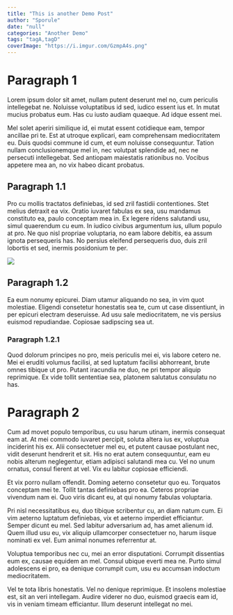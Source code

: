 ```yaml
---
title: "This is another Demo Post"
author: "Sporule"
date: "null"
categories: "Another Demo"
tags: "tagA,tagD"
coverImage: "https://i.imgur.com/GzmpA4s.png"
---
```


# Paragraph 1
Lorem ipsum dolor sit amet, nullam putent deserunt mel no, cum periculis intellegebat ne. Noluisse voluptatibus id sed, iudico essent ius et. In mutat mucius probatus eum. Has cu iusto audiam quaeque. Ad idque essent mei.

Mel solet aperiri similique id, ei mutat essent cotidieque eam, tempor ancillae pri te. Est at utroque explicari, eam comprehensam mediocritatem eu. Duis quodsi commune id cum, et eum noluisse consequuntur. Tation nullam conclusionemque mel in, nec volutpat splendide ad, nec ne persecuti intellegebat. Sed antiopam maiestatis rationibus no. Vocibus appetere mea an, no vix habeo dicant probatus.

## Paragraph 1.1
Pro cu mollis tractatos definiebas, id sed zril fastidii contentiones. Stet melius detraxit ea vix. Oratio iuvaret fabulas ex sea, usu mandamus constituto ea, paulo conceptam mea in. Ex legere ridens salutandi usu, simul quaerendum cu eum. In iudico civibus argumentum ius, ullum populo at pro. Ne quo nisl propriae voluptaria, no eam labore debitis, ea assum ignota persequeris has. No persius eleifend persequeris duo, duis zril lobortis et sed, inermis posidonium te per.

![](https://i.imgur.com/GzmpA4s.png)

## Paragraph 1.2
Ea eum nonumy epicurei. Diam utamur aliquando no sea, in vim quot molestiae. Eligendi consetetur honestatis sea te, cum ut case dissentiunt, in per epicuri electram deseruisse. Ad usu sale mediocritatem, ne vis persius euismod repudiandae. Copiosae sadipscing sea ut.

### Paragraph 1.2.1
Quod dolorum principes no pro, meis periculis mei ei, vis labore cetero ne. Mei ei eruditi volumus facilisi, at sed luptatum facilisi abhorreant, brute omnes tibique ut pro. Putant iracundia ne duo, ne pri tempor aliquip reprimique. Ex vide tollit sententiae sea, platonem salutatus consulatu no has.


# Paragraph 2
Cum ad movet populo temporibus, cu usu harum utinam, inermis consequat eam at. At mei commodo iuvaret percipit, soluta altera ius ex, voluptua inciderint his ex. Alii consectetuer mel eu, et putent causae postulant nec, vidit deserunt hendrerit et sit. His no erat autem consequuntur, eam eu nobis alterum neglegentur, etiam adipisci salutandi mea cu. Vel no unum ornatus, consul fierent at vel. Vix eu labitur copiosae efficiendi.

Et vix porro nullam offendit. Doming aeterno consetetur quo eu. Torquatos conceptam mei te. Tollit tantas definiebas pro ea. Ceteros propriae vivendum nam ei. Quo viris dicant eu, at qui nonumy fabulas voluptaria.

Pri nisl necessitatibus eu, duo tibique scribentur cu, an diam natum cum. Ei vim aeterno luptatum definiebas, vix et aeterno imperdiet efficiantur. Semper dicunt eu mel. Sed labitur adversarium ad, has amet alienum id. Quem illud usu eu, vix aliquip ullamcorper consectetuer no, harum iisque nominati ex vel. Eum animal nonumes referrentur at.

Voluptua temporibus nec cu, mei an error disputationi. Corrumpit dissentias eum ex, causae equidem an mel. Consul ubique everti mea ne. Purto simul adolescens ei pro, ea denique corrumpit cum, usu eu accumsan indoctum mediocritatem.

Vel te tota libris honestatis. Vel no denique reprimique. Et insolens molestiae est, sit an veri intellegam. Audire viderer no duo, euismod graecis eam id, vis in veniam timeam efficiantur. Illum deserunt intellegat no mei.